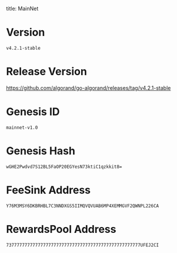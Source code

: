 title: MainNet

# Version
`v4.2.1-stable`

# Release Version
https://github.com/algorand/go-algorand/releases/tag/v4.2.1-stable

# Genesis ID
`mainnet-v1.0`

# Genesis Hash
`wGHE2Pwdvd7S12BL5FaOP20EGYesN73ktiC1qzkkit8=`

# FeeSink Address
`Y76M3MSY6DKBRHBL7C3NNDXGS5IIMQVQVUAB6MP4XEMMGVF2QWNPL226CA`

# RewardsPool Address
`737777777777777777777777777777777777777777777777777UFEJ2CI`

